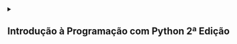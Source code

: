 <details>
  <summary>
    <h2>Introdução à Programação com Python 2ª Edição</h2>
  </summary>

  <details>
    <summary>
      <h3>Capítulo 3: Variáveis e Entrada de Dados</h3>
    </summary>

  #### Exercício 3.7: Faça um programa que peça dois números inteiros. Imprima a soma desses dois números na tela.

  <details>
    <summary><h4>Resposta</h4></summary>
    
```python
numero1 = int(input("Digite o primeiro número: "))

numero2 = int(input("Digite o segundo número: "))

total = numero1 + numero2

print("A soma de %d + %d é igual a %d" % (numero1, numero2, total))
```

  </details>

  <br>

  #### Exercício 3.8: Escreva um programa que leia um valor em metros e o exiba convertido em milímetros.

  <details>
    <summary><h4>Resposta</h4></summary>
  
```python
valorMetro = float(input("Digite o valor para ser convertido em milímetros: "))

valorMilimetro = valorMetro * 1000

print("O valor de %.2f metro(s) é equivalente à %d milímetro(s)" %(valorMetro, valorMilimetro))
```

  </details>

  <br>

  #### Exercício 3.9: Escreva um programa que leia a quantidade de dias, horas, minutos e segundos do usuário. Calcule o total em segundos.

  <details>
    <summary><h4>Resposta</h4></summary>
    
```python
dias = int(input("Digite a quantidade de dia: "))

horas = int(input("Digite a quantidade de horas: "))

minutos = int(input("Digite a quantidade de minutos: "))

segundos = int(input("Digite a quantidade de segundos: "))

horas = dias * 24 + horas

minutos = horas * 60 + minutos

segundos = minutos * 60 + segundos

print("%d dia(s) dura ao equivalente à %d segundos" % (dias, segundos))
```

  </details>

  <br>
  
  #### Exercício 3.10: Faça um programa que calcule o aumento de um salário. Ele deve solicitar o valor do salário e a porcentagem do aumento. Exiba o valor do aumento e do novo salário.

  <details>
    <summary><h4>Resposta</h4></summary>
    
```python
salario = float(input("digite o salário recebido anualmente: "))

porcentagem = float(input("qual a porcentagem de aumento? "))

aumento = (porcentagem / 10) * (salario / 10)

total = salario + aumento

print("com um salario inicial de R$ %.2f e um aumento de R$ %.2f, o funcionario passará à receber R$ %.2f" % (salario, aumento, total))
```

  </details>

  <br>
  
  #### Exercício 3.11: Faça um programa que solicite o preço de uma mercadoria e o percentual de desconto. Exiba o valor do desconto e o preço a pagar.

  <details>
    <summary><h4>Resposta</h4></summary>
    
```python
precoMercadoria = float(input("Digite o preço da mercadoria: "))

desconto = float(input("Digite a pocentagem de desconto: "))

valorDesconto = (desconto / 10 ) * (precoMercadoria / 10)

precoTotal = precoMercadoria - valorDesconto

print("O valor do desconto é de R$ %.2f. E o preço à pagar é de R$ %.2f" % (valorDesconto, precoTotal))
```

  </details>

  <br>
  
  #### Exercício 3.12 Escreva um programa que calcule o tempo de uma viagem de carro. Pergunte a distância a percorrer e a velocidade média esperada para a viagem.

  <details>
    <summary><h4>Resposta</h4></summary>
    
```python
distancia = float(input("Qual foi a distância percorrida em kilômetros? "))

velocidadeMedia = float(input("Digite a velocidade média: "))

tempo = distancia / velocidadeMedia

print("O tempo necessário para a viagem foi de %.1f hora(s)" % tempo)
```

  </details>

  <br>
  
  #### Exercício 3.13 Escreva um programa que converta uma temperatura digitada em °C em °F.

  <details>
    <summary><h4>Resposta</h4></summary>
    
```python
celsius = float(input("Digite a temperatura para ser convertida de celsius para fahrenheit: "))

fahrenheit = (celsius * 1.8) + 32

print("A temperatura em %.1f° celsius equivale à %.1f° fahrenheit" % (celsius, fahrenheit))

fahrenheit = float(input("Digite a temperautra para ser convertida de fahrenheit para celsius: "))

celsius = (fahrenheit - 32) / 1.8

print("A temperatura em %.1f° fahrenheit equivale à %.1f° celsius" % (fahrenheit, celsius))
```

  </details>
  
  <br>

  #### Exercício 3.14: Escreva um programa que pergunte a quantidade de km percorridos por um carro alugado pelo usuário, assim como a quantidade de dias pelos quais o carro foi alugado. Calcule o preço a pagar, sabendo que o carro custa R$ 60 por dia e R$ 0,15 por km rodado.

  <details>
    <summary><h4>Resposta</h4></summary>

```python
kilometrosPercorridos = float(input("Quantos kilômetros foram percorridos com o carro? "))

diasAlugados = int(input("Por quantos dias o carro foi alugado? "))

diariaAluguel = 60 * diasAlugados

custoKilometro = 0.15 * kilometrosPercorridos

custoTotalAluguel = diariaAluguel + custoKilometro

print("O custo total do aluguel foi de R$ %.2f, por um carro que foi alugado por %d dias e com %.1f kilômetros percorridos" % (custoTotalAluguel, diasAlugados, kilometrosPercorridos))
```

  </details>

  <br>

  #### Exercício 3.15: Escreva um programa para calcular a redução do tempo de vida de um fumante. Pergunte a quantidade de cigarros fumados por dia e quantos anos ele já fumou. Considere que um fumante perde 10 minutos de vida a cada cigarro, calcule quantos dias de vida um fumante perderá. Exiba o total em dias.

  <details>
    <summary><h4>Resposta</h4></summary>
    
```python
cigarrosDia = int(input("Quantos cigarros você fumou por dia? "))

cigarrosAnos = int(input("Por quantos anos você fomou? "))

cigarrosTotal = 365 * cigarrosAnos * cigarrosDia

diasPerdidos = cigarrosTotal * 10 / 60 / 24

print("Você já perdeu %d dias fumando %d cigarro(s) por dia, por %d anos" % (diasPerdidos, cigarrosDia, cigarrosAnos))
```
  
  </details>

  <br>
    
  </details>

  <details>
    <summary>
      <h3>Capítulo 4: Condições</h3>
    </summary>
  
  #### Exercício 4.2: Escreva um programa que pergunte a velocidade do carro de um usuário. Caso ultrapasse 80 km/h, exiba uma mensagem dizendo que o usuário foi multado. Nesse caso, exiba o valor da multa, cobrando R$ 5 por km acima de 80 km/h.

  <details>
    <summary><h4>Resposta</h4></summary>

```python
velocidade = int(input("Qual a velocidade do veículo? "))

if velocidade > 80:

    multa = (velocidade - 80) * 5

    print("O condutor foi multado em R$ %.2f por estar %.0f quilômetro(s) acima do limite de velodade" % (multa, velocidade - 80))

if velocidade <= 80:

    print("O condutor não foi multado por estar dentro do limite de velocidade")
```

  </details>

  <br>

  #### Exercício 4.3: Escreva um programa que leia três números e que imprima o maior e o menor.

  <details>
    <summary><h4>Resposta</h4></summary>
  
```python
numero1 = int(input("Digite o primeiro número: "))

numero2 = int(input("Digite o segundo número: "))

numero3 = int(input("Digite o terceiro número: "))

if numero1 > numero2 > numero3:

    print("%d, %d" % (numero1, numero3))

if numero1 > numero3 > numero2:

    print("%d, %d" % (numero1, numero2))

if numero2 > numero1 > numero3:

    print("%d, s%d" % (numero2, numero3))

if numero2 > numero3 > numero1:

    print("%d, r%d" % (numero2, numero1))

if numero3 > numero2 > numero1:

    print("%d, t%d" % (numero3, numero1))

if numero3 > numero1 > numero2:

    print("%d, u%d" % (numero1, numero2))
```

  </details>

  <br>
  
  #### Exercício 4.4: Escreva um programa que pergunte o salário do funcionário e calcule o valor do aumento. Para salários superiores a R$ 1.250,00, calcule um aumento de 10%. Para os inferiores ou iguais, de 15%.

  <details>
    <summary><h4>Resposta</h4></summary>
  
```python
salario = float(input("Qual o seu salário? "))

if salario > 1250:

    aumento1 = salario / 10

    salarioFinal = salario + aumento1

    print("O salário  de R$ %.2f passará a ser de R$ %.2f, com um aumento de R$ %.2f" % (salario, salarioFinal, aumento1))

else:

    if salario <= 1250:

        aumento1 = salario * 0.15

        salarioFinal = salario + aumento1

        print("O salário de R$ %.2f passará a ser de R$ %.2f, com um aumento de R$ %.2f" % (salario, salarioFinal, aumento1))
```

  </details>

  <br>

  #### Exercício 4.6: Escreva um programa que pergunte a distância que um passageiro deseja percorrer em km. Calcule o preço da passagem, cobrando R$ 0,50 por km   para viagens de até de 200 km, e R$ 0,45 para viagens mais longas.

  <details>
    <summary><h4>Resposta</h4></summary>
    
```python
distancia = float(input("Qual a distância que irá percorrer? "))

if distancia <= 200:

    passagem = distancia * 0.50

    print("Com uma distância inferior à 200 kilômetros o passageiro irá pagar R$ %.2f pela distância de %.2f kilômetros percorridos"%(passagem, distancia))

else:

    passagem = distancia * 0.45

    print("Com uma distância superior à 200 kilômetros o passageiro irá pagar R$ %.2f pela distância de %.2f kilômetros percorridos"%(passagem, distancia))
```
  </details>

  <br>

  #### Exercício 4.8:

  <details>
    <summary><h4>Resposta</h4></summary>
    
```python
numero1 = float(input("Digite o primeiro valor: "))

print("Digite 1 para somar")

print("Digite 2 para subtrair")

print("Digite 3 para multiplicar")

print("Digite 4 para dividir")

print()

operadores = input("Qual operador deseja utilizar na operação? ")

print()

numero2 = float(input("Digite o segundo valor: "))

print()

if operadores == "1":

    soma = numero1 + numero2

    print("O resultado da soma entre %.1f e %.1f é %.1f" % (numero1, numero2, soma))

elif operadores == "2":

    soma = numero1 - numero2

    print("O resultado da subtração entre %.1f e %.1f é %.1f" % (numero1, numero2, soma))

elif operadores == "3":

    soma = numero1 * numero2

    print("O resultado da multiplicação entre %.1f e %.1f é %.1f" % (numero1, numero2, soma))

elif operadores == "4":

    soma = numero1 / numero2

    print("O resultado da divisão entre %.1f e %.1f é %.1f" % (numero1, numero2, soma))

elif operadores != 1 and operadores != 2 and operadores != 3 and operadores != 4:

    print("Digite um número entre 1 e 4 para concluir a operação")
```

  </details>

  <br>

  #### Exercício 4.9: Escreva um programa para aprovar o empréstimo bancário para compra de uma casa. O programa deve perguntar o valor da casa a comprar, o salário e a quantidade de anos a pagar. O valor da prestação mensal não pode ser superior a 30% do salário. Calcule o valor da prestação como sendo o valor da casa a comprar dividido pelo número de meses a pagar.

  <details>
    <summary><h4>Resposta</h4></summary>
    
```python
valorCasa = float(input("Qual o valor da casa? "))

salario = float(input("Qual o seu salário? "))

anos = int(input("Irá pagar em quantos anos? "))

anos *= 12

parcelasMensais = valorCasa / anos

porcentagem = salario / 100 * 30

if valorCasa / anos  < porcentagem:

    print("O usuário poderá contratar o financiamento, pois parcela não é superior a um terço de sua renda mensal. As parcelas serão de R$ %.2f" % parcelasMensais)

else:

    print("O usuário não poderá contratar o financiamento, pois parcela é superior a um terço de sua renda mensal. As parcelas seriam de R$ %.2f" % parcelasMensais)
```

  </details>

  <br>
  
  #### Exercício 4.10: Escreva um programa que calcule o preço a pagar pelo fornecimento de energia elétrica. Pergunte a quantidade de kWh consumida e o tipo de instalação: R para residências, I para indústrias e C para comércios. Calcule o preço a pagar de acordo com a tabela a seguir:

  ##### Preço por tipo e faixa de consumo

  |**Tipo**  |**Faixa(kWh)**  |**Preço**  |
  |------|---------------|--------- |
  |Residencial  |Até 500 | R$ 0,40  |
  |      |Acima de 500   | R$ 0,65  |
  |Comercial  |Até 1000  | R$ 0,55  |
  |      |Acima de 1000  | R$ 0,60  |
  |Industrial  |Até 5000 | R$ 0,55  |
  |      |Acima de 5000  | R$ 0,60  |

 <details>
    <summary><h4>Resposta</h4></summary>
   
```python
print("Digite 1 para residências")

print("Digite 2 para comércios")

print("Digite 3 para indústrias")

tipo = int(input("Qual o tipo de instalação? "))

if tipo == 1:

    consumo = float(input("Quanto foi consumido? "))

    if consumo <= 500:

        faixa = consumo * 0.40

        print("A quantidade consumida custou R$ %.2f" % faixa)

    elif consumo > 500:

        faixa = consumo * 0.65

        print("A quantidade consumida custou R$ %.2f" % faixa)

elif tipo == 2:

    consumo = float(input("Quanto foi consumido? "))

    if consumo <= 1000:

        faixa = consumo*0.55

        print("A quanidade consumida custou R$ %.2f" % faixa)

    elif consumo > 1000:

        faixa = consumo*0.60

        print("A quantidade consumida custou R$ %.2f" % faixa)

elif tipo == 3:

    consumo = float(input("Quanto foi consumido? "))

    if consumo <= 5000:

        faixa = consumo*0.55

        print("A quantidade consumida custou %.2f" % faixa)

    elif consumo > 5000:

        faixa = consumo*0.60

        print("A quantidade consumida custou %.2f" % faixa)

else:

    print("Digite um valor entre 1 e 3 para proseguir para o próximo menu")
```

  </details>

  <br>

  </details>

  <details>
    <summary>
      <h3>Capítulo 5: Repetições</h3>
    </summary>
    
  <br>
    
  #### Exercício 5.1-2:

  <details>
    <summary><h4>Resposta</h4></summary>
    
```python
contador1 = 0

while contador1 != 4:

    print(contador1)

    contador1 += 1


contador2 = 0

while contador2 != 51:

    print(contador2)

    contador2 += 1


contador3 = 50

while contador3 != 101:

    print(contador3)

    contador3 += 1
```

  </details>

  <br>

  #### Exercício 5.3: Faça um programa para escrever a contagem regressiva do lançamento de um foguete. O programa deve imprimir '10, 9, 8, ..., 1, 0 e Fogo!' na tela.

  <details>
    <summary><h4>Resposta</h4></summary>
    
```python
contador = 1

contagem = 11

while contador != 0:

    while contagem != 1:

        contagem -= 1

        print(contagem)

    print("Fogo!")

    contador = int(input("Digite 0 para interromper a execução: "))
```

  </details>

  <br>
  
  #### Exercício 5.4: Modifique o programa anterior para imprimir de 1 até o número digitado pelo usuário, mas, dessa vez, apenas os números ímpares.

  <details>
    <summary><h4>Resposta</h4></summary>
    
```python
contador1 = 1

while contador1 != 0:

    valorInicial = int(input("Digite o valor inicial: "))

    if valorInicial != 1:

        print("Número incorreto")

        continue

    else:

        valorFinal = int(input("Digite o valor final: "))

        while valorInicial < valorFinal:

            print(valorInicial)

            valorInicial += 2

        print()

        contador1 = int(input("Digite 0 para interromper a execução: "))
```

  </details>

  <br>
  
  #### Exercício 5.5: Reescreva o programa anterior para escrever os 10 primeiros múltiplos de 3.

  <details>
    <summary><h4>Resposta</h4></summary>
    
```python
for contador in range(1, 11):

    print(contador * 3)
```

  </details>

  <br>
  
  #### Exercício 5.6: Altere o programa anterior para exibir os resultados no mesmo formato de uma tabuada: 2x1 = 2, 2x2=4, ...

  <details>
    <summary><h4>Resposta</h4></summary>
    
```python
for contador in range(1, 11):

    print(contador * 2)
```

  </details>

  <br>

  #### Exercício 5.7: Modifique o programa anterior de forma que o usuário também digite o início e o fim da tabuada, em vez de começar com 1 e terminar com 10.

  <details>
    <summary><h4>Resposta</h4></summary>
    
```python
contador = 1

while contador != 0:

    inicioTabuada = int(input("Digite o valor inicial da tabuada: "))
    
    fimTabuada = int(input("Digite o valor final da tabuada: "))
    
    for contador in range(inicioTabuada, fimTabuada + 1):
    
        print(contador * 2)
        
    print()

    contador = int(input("Digite 0 para interromper a execução: "))
```

  </details>

  <br>

  #### Exercício 5.8: Escreva um programa que leia dois números. Imprima o resultado da multiplicação do primeiro pelo segundo. Utilize apenas os operadores de soma e subtração para calcular o resultado. Lembre-se de que podemos entender a multiplicação de dois números como somas sucessivas de um deles. Assim, 4 × 5 = 5 + 5 + 5 + 5 = 4 + 4 + 4 + 4 + 4.

  <details>
    <summary><h4>Resposta</h4></summary>
    
```python
contador = 1

resultado = 0

while contador != 0:

    valor1 = int(input("Digite um valor: "))

    valor2 = int(input("Digite outro valor: "))

    for contador2 in range(0, valor2):

        print("%d + %d = %d" % (resultado, valor1, resultado + valor1))

        resultado += valor1

    print()

    contador = int(input("Digite 0 para interromper a execução: "))
```

  </details>

  <br>

  #### Exercício 5.9: Escreva um programa que leia dois números. Imprima a divisão inteira do primeiro pelo segundo, assim como o resto da divisão. Utilize apenas os operadores de soma e subtração para calcular o resultado. Lembre-se de que podemos entender o quociente da divisão de dois números como a quantidade de vezes que podemos retirar o divisor do dividendo. Logo, 20 ÷ 4 = 5, uma vez que podemos subtrair 4 cinco vezes de 20.

  <details>
    <summary><h4>Resposta</h4></summary>
    
```python
contador1 = 1

while contador1 != 0:

    restoInteiro = 0

    resto = 0

    valor1 = float(input("Digite o primeiro valor: "))

    valor2 = float(input("Digite o segundo valor: "))

    if valor1 == 0 or valor2 == 0:

        print("Divisão por zero inválida")

        print()

        continue

    else:

        if valor1 == valor2:

            restoInteiro = 1

            print()

        elif valor1 > valor2:

            while valor2 + resto <= valor1:

                restoInteiro += 1

                resto += valor2

            resto = valor1 - resto

        else:

            while valor1 + resto < valor2:

                resto += valor1

            while resto != valor2:

                resto += 1

        print("O resto inteiro da divisão entre %.1f e %.1f é: %.1f. E o resto da divisão é: %.1f" % (valor1, valor2, restoInteiro, resto))

        print()

        contador1 = int(input("Digite 0 para interromper a execução: "))

        print()
```

  </details>

  <br>

  #### Exercício 5.10: Modifique o programa da listagem 5.10 para que aceite respostas com letras maiúsculas e minúsculas em todas as questões.

  <details>
    <summary><h4>Resposta</h4></summary>
    
```python
contador = 1

while contador != 0:

    pontos = 0

    for questao in range (1, 4):

        resposta = input("Digite a reposta da questao %d : " % questao)

        if questao == 1 and resposta == "b" or resposta == "B":

            pontos = pontos + 1

        elif questao == 2 and resposta == "a" or resposta == "A":

            pontos = pontos + 1

        elif questao == 3 and resposta == "d" or resposta == "D":

            pontos = pontos + 1

        questao += 1

        print("O aluno fez %d pontos(s)" % pontos)

    print()

    contador = int(input("Digite 0 para interromper a execução: "))

    print()
```

  </details>

  <br>
  
  #### Exercício 5.11-12: Escreva um programa que pergunte o depósito inicial e a taxa de juros de uma poupança. Exiba os valores mês a mês para os 24 primeiros meses. Escreva o total ganho com juros no período.
  
  <details>
    <summary><h4>Resposta</h4></summary>

```python
contador1 = 1

while contador1 != 0:

    depositoInicial = float(input("Qual o valor do depósito inicial na conta? "))

    depositoMensal = float(input("Qual o valor depositado mensalmente? "))

    taxaJuros = float(input("Qual a taxa de juros anual da poupança no período? "))

    periodo = int(input("Digite a quantidade de meses do rendimento: "))

    print()

    ganhoTotal = depositoInicial

    ganhoJuros = 0

    for contador2 in range(1, periodo + 1):

        ganhoTotal += ganhoTotal / 100 * taxaJuros / 12

        ganhoJuros += ganhoTotal / 100 * taxaJuros / 12

        print("O valor na conta no %d° mês era de %.2f. Com uma taxa de %.2f por cento, gerou o valor de R$ %.2f em juros" % (contador2, ganhoTotal, taxaJuros, ganhoJuros))

        ganhoTotal += depositoMensal

    ganhoTotal = 0

    print()

    contador1 = int(input("Digite 0 para interromper a execução: "))

    print()
```

  </details>

  <br>

  #### Exercício 5.13: Escreva um programa que pergunte o valor inicial de uma dívida e o juro mensal. Pergunte também em quantos meses será pago. Imprima o valor mensal de pagamaneto, o total pago e o total de juros pago.

  <details>
    <summary><h4>Resposta</h4></summary>
    
```python
contador1 = 1

pagamentoMensal = 0

while contador1 != 0:

    valorInicial = float(input("Qual o valor inicial da dívida? "))

    jurosMensal = float(input("Qual o juros mensal? "))

    tempoPagamento = int(input("Qual será o número de parcelas? "))

    dividaTotal = valorInicial

    for contadorDivida in range(1, tempoPagamento + 1):

        dividaTotal += dividaTotal / 100 * jurosMensal

    pagamentoMensal = dividaTotal / tempoPagamento

    print()

    print("O pagamento da dívida de R$ %.2f foi feita em %d meses com um valor de R$ %.2f" % (dividaTotal, tempoPagamento, pagamentoMensal))

    print()

    contador1 = int(input("Digite 0 para interromper a execução: "))

    pagamentoMensal = 0

    dividaTotal = 0

    print()
```

  </details>

  <br>
  
  #### Exercício 5.14: Escreva um programa que leia números inteiros do teclado. O programa deve ler os números até que o usuário digite 0 (zero). No final da execução, exiba a quantidade de números digitados, assim como a soma e a média aritmética.

  <details>
    <summary><h4>Resposta</h4></summary>
  
```python
contador = 1

while contador != 0:

    valor = 1

    contador1 = 0

    contador2 = 0

    mediaValor = 0

    while True:

        valor = int(input("Digite um número ou digite 0 para interromper: "))

        contador1 += valor

        contador2 += 1

        if valor == 0 and contador2 == 1:

            print("A iteração parou e não foi realizado nenhum cálculo")

            break

        else:

            if valor == 0:

                contador2 -= 1

                mediaValor = contador1 / contador2

                print()

                print("A iteração parou por ter digitado o número %d" % valor)

                print("A média das somas dos números digitados é: %.2f E o valor total da soma é: %d" % (mediaValor, contador1))

                break

    print()

    contador = int(input("Digite 0 para interromper a execução: "))

    print()
```

  </details>

  <br>

  #### Exercício 5.15: Escreva um programa para controlar uma pequena máquina registradora. Você deve solicitar ao usuário que digite o código do produto e a quantidade comprada. Utilize a tabela de códigos abaixo para obter o preço de cada produto:

  |**Código**|**Preço**|
  |----------|---------|
  |1         | R$ 0,50 |
  |2         | R$ 1,00 |
  |3         | R$ 4,00 |
  |5         | R$ 7,00 |
  |9         | R$ 8,00 |

  #### Seu programa deve exibir o total das compras depois que o usuário digitar 0. Qualquer outro código deve gerar a mensagem de erro “Código inválido”.

  <details>
    <summary><h4>Resposta</h4></summary>

```python
contador1 = 1

while contador1 != 0:

    total = 0

    codigoProduto = 1

    while codigoProduto != 0:

        print()

        print("Se não deseja nenhum produto digite o valor 0")

        print()

        print("código 1, referente ao produto A; com valor de R$ 0,50")

        print()

        print("código 2, referente ao produto B; com valor de R$ 1,00")

        print()

        print("código 3, referente ao produto C; com valor de R$ 4,00")

        print()

        print("código 5, referente ao produto E, com valor de R$ 7,00")

        print()

        print("código 9, referente ao produto I; com valor de R$ 8,00")

        print()

        codigoProduto = float(input("Digite o código do produto desejado: "))

        if codigoProduto == 0:

            print()

            print("O valor total das compras foi de R$ %.2f" % total)

            break

        else:

            quantidadeProduto = int(input(f"Digite a quantidade desejada do produto {codigoProduto:.{0}f} "))

            if codigoProduto == 1:

                total += quantidadeProduto * 0.5

            elif codigoProduto == 2:

                total += quantidadeProduto * 1

            elif codigoProduto == 3:

                total += quantidadeProduto * 4

            elif codigoProduto == 5:

                total += quantidadeProduto * 7

            elif codigoProduto == 9:

                total += quantidadeProduto * 8

            elif codigoProduto != 0 or codigoProduto != 1 or codigoProduto != 2 or codigoProduto != 3 or codigoProduto != 5 or codigoProduto != 9:

                print("Valor incorreto digitado")

                continue

            print("O valor atual das compras é R$ %.2f:" % total)

    print()

    contador1 = int(input("Digite 0 para interromper a execução: "))
```

  </details>

  <br>

  #### Exercício 5.16-21: Escreva um programa que peça o valor de pagamento e imprima quantas cédulas são necessárias para pagar, sempre priorizando a cédulas e moedas de maior valor.

  <details>
    <summary><h4>Resposta</h4></summary>

```python

```

  </details>

  <br>

  #### Exercício 5.22: Escreva um programa que exiba uma lista de opções (menu): adição, subtração, divisão, multiplicação e sair. Imprima a tabuada da operação escolhida. Repita até que a opção saída seja escolhida. 

  <details>
    <summary><h4>Resposta</h4></summary>
    
```python
contador1 = 1

while contador1 != 0:

    print("Escolha dentre as opções abaixo: ")

    print()

    print("Digite 1 para somar: ")

    print("Digite 2 para subtrair: ")

    print("Digite 3 para dividir: ")

    print("Digite 4 para multiplicar: ")

    print()

    mathOperator = int(input("Digite o valor correspondente para a operação desejada: "))

    print()

    if mathOperator != 1 and mathOperator != 2 and mathOperator != 3 and mathOperator != 4:

        print("Opção inexistente")

        continue

    else:

        valor1 = float(input("Digite o primeiro valor: "))

        valor2 = float(input("Digite o segundo valor: "))

        print()

        if mathOperator == 1:

            print("O resultado da soma é: %.1f" % (valor1 + valor2))

        elif mathOperator == 2:

            print("O resultado da subtração é: %.1f" % (valor1 - valor2))

        elif mathOperator == 3:

            print("O resultado da divisão é: %.1f" % (valor1 / valor2))

        elif mathOperator == 4:

            print("O resultado da multiplicação é: %.1f" % (valor1 * valor2))

    print()

    contador1 = int(input("Digite 0 para interromper a execução: "))

    print()
```

  </details>

  <br>

  #### Exercício 5.23-24: Escreva um programa que leia um número e verifique se é ou não um número primo. Para fazer essa verificação, calcule o resto da divisão do número por 2 e depois por todos os números ímpares até o número lido. Se o resto de uma dessas divisões for igual a zero, o número não é primo. Observe que 0 e 1 não são primos e que 2 é o único número primo que é par. Depois Modifique esse mesmo programa de forma a ler um número *n*. Imprima os *n* primeiros números primos.

  <details>
    <summary><h4>Resposta</h4></summary>
    
```python
contador = 1

while contador != 0:

    confirmacao = 2

    print()

    numero = int(input("Digite um número inteiro para saber se ele é primo ou não: "))

    contador2 = 5

    if numero == 0 or numero == 1:

        print("Esse número é inválido")

        continue

    if numero == 2 or numero == 3:

        print("%d é um número primo" % numero)

    else:

        for contador2 in range(2, numero + 1):

            if numero % contador2 != 0:

                confirmacao += 1

        if confirmacao == numero:

            print("%d é um número primo" % numero)

        else:

           print("%d não é um número primo" % numero)

    print()

    contador = int(input("Digite 0 para interromper a execução: "))
```

  </details>

  <br>

  #### Exercício 5.25: Escreva um programa que calcule a raiz quadrada de um número. Utilize o método de Newton para obter o resultado aproximado. Sendo *n* o número a obter a raiz quadrada, considere a base b = 2. Calcule *p* usando a fórmula p = (b + (n / b) ) / 2. Agora, calcule o quadrado de *p*. A cada passo, faça  b = p e recalcule *p* usando a fórmula apresentada. Pare quando a diferença absoluta entre *n* e o quadrado de *p* for menor que 0,0001.

  <details>
    <summary><h4>Resposta</h4></summary>
    
```python
contador1 = 1

while contador1 != 0:

    numero = float(input("Digite um número para saber a sua raiz aproximada, utilizando o método Newtoniano: "))

    base = 2

    raizQuadrada = (base + numero / base) / 2

    raizQuadrada = raizQuadrada**2

    while raizQuadrada * raizQuadrada - numero > 0.001:

        base = raizQuadrada

        raizQuadrada = (base + numero / base) / 2

    print("A raiz aproximada de %d é: %.4f" % (numero, raizQuadrada))

    print()

    contador1 = int(input("Digite 0 para interromper a execução: "))

    print()
```

  </details>

  <br>

  #### Exercício 5.26: Escreva um programa que calcule o resto da divisão inteira entre dois números. Utilize apenas as operações de soma e subtração para calcular o resultado.

  <details>
    <summary><h4>Resposta</h4></summary>
    
```python
contador1 = 1

while contador1 != 0:

    restoInteiro = 0

    resto = 0

    valor1 = float(input("Digite o primeiro valor: "))

    valor2 = float(input("Digite o segundo valor: "))

    if valor1 == 0 or valor2 == 0:

        print("Divisão por zero inválida")

        print()

        continue

    else:

        if valor1 == valor2:

            restoInteiro = 1

            print()

        elif valor1 > valor2:

            while valor2 + resto <= valor1:

                restoInteiro += 1

                resto += valor2

        else:

            while valor1 + resto < valor2:

                resto += valor1

            while resto != valor2:

                resto += 1

        print("O resto inteiro da divisão entre %.1f e %.1f é: %.1f" % (valor1, valor2, restoInteiro))

        print()

        contador1 = int(input("Digite 0 para interromper a execução: "))

        print()
```
  
  </details>

  <br>
  
  #### Exercício 5.27: Escreva um programa que verifique se um número é palíndromo. Um número é palíndromo se continua o mesmo caso seus dígitos sejam invertidos. Exemplos: 454, 10501

  <details>
    <summary><h4>Resposta</h4></summary>
    
```python
contador1 = 1

while contador1 != 0:

    contador3 = 0

    valor1 = (input("Digite um número ou uma letra para saber se é palíndromo: "))

    if len(valor1) < 2:

        print("Tamanho insuficiente!")

        continue

    else:

        for contador2 in range(0, len(valor1)):

            if valor1 [0 + contador2] == valor1 [-1 - contador2]:

                contador3 += 1

        if contador3 == len(valor1):

            print("%s é palíndromo" % valor1)

        else:

            print("%s não é palíndromo" % valor1)

        print()

    contador1 = int(input("Digite 0 para interromper a execução: "))

    print()
```

  </details>

  <br>

  </details>

  <details>
    <summary>
      <h3>Capítulo 6: Listas</h3>
    </summary>


  </details>

  <details>
    <summary>
      <h3>Capítulo 7: Trabalhando com Strings</h3>
    </summary>


  </details>

</details>
